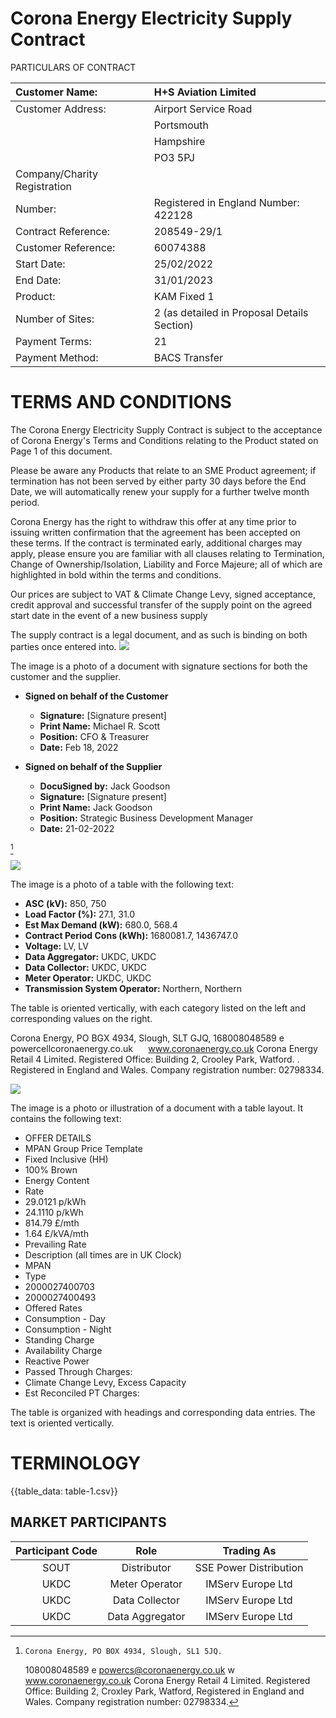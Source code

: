 # Corona Energy Electricity Supply Contract 

PARTICULARS OF CONTRACT

| Customer Name: | H+S Aviation Limited |
| :-- | :-- |
| Customer Address: | Airport Service Road |
|  | Portsmouth |
|  | Hampshire |
|  | PO3 5PJ |
| Company/Charity Registration |  |
| Number: | Registered in England Number: 422128 |
| Contract Reference: | 208549-29/1 |
| Customer Reference: | 60074388 |
| Start Date: | $25 / 02 / 2022$ |
| End Date: | $31 / 01 / 2023$ |
| Product: | KAM Fixed 1 |
| Number of Sites: | 2 (as detailed in Proposal Details Section) |
| Payment Terms: | 21 |
| Payment Method: | BACS Transfer |

# TERMS AND CONDITIONS 

The Corona Energy Electricity Supply Contract is subject to the acceptance of Corona Energy's Terms and Conditions relating to the Product stated on Page 1 of this document.

Please be aware any Products that relate to an SME Product agreement; if termination has not been served by either party 30 days before the End Date, we will automatically renew your supply for a further twelve month period.

Corona Energy has the right to withdraw this offer at any time prior to issuing written confirmation that the agreement has been accepted on these terms. If the contract is terminated early, additional charges may apply, please ensure you are familiar with all clauses relating to Termination, Change of Ownership/Isolation, Liability and Force Majeure; all of which are highlighted in bold within the terms and conditions.

Our prices are subject to VAT \& Climate Change Levy, signed acceptance, credit approval and successful transfer of the supply point on the agreed start date in the event of a new business supply

The supply contract is a legal document, and as such is binding on both parties once entered into.
![](images/img-0.jpeg)

The image is a photo of a document with signature sections for both the customer and the supplier.

- **Signed on behalf of the Customer**
  - **Signature:** [Signature present]
  - **Print Name:** Michael R. Scott
  - **Position:** CFO & Treasurer
  - **Date:** Feb 18, 2022

- **Signed on behalf of the Supplier**
  - **DocuSigned by:** Jack Goodson
  - **Signature:** [Signature present]
  - **Print Name:** Jack Goodson
  - **Position:** Strategic Business Development Manager
  - **Date:** 21-02-2022

[^0]
[^0]:    Corona Energy, PO BOX 4934, Slough, SL1 5JQ.
    108008048589 e powercs@coronaenergy.co.uk w www.coronaenergy.co.uk
    Corona Energy Retail 4 Limited. Registered Office: Building 2, Croxley Park, Watford, Registered in England and Wales. Company registration number: 02798334.

![](images/img-1.jpeg)

The image is a photo of a table with the following text:

- **ASC (kV):** 850, 750
- **Load Factor (%):** 27.1, 31.0
- **Est Max Demand (kW):** 680.0, 568.4
- **Contract Period Cons (kWh):** 1680081.7, 1436747.0
- **Voltage:** LV, LV
- **Data Aggregator:** UKDC, UKDC
- **Data Collector:** UKDC, UKDC
- **Meter Operator:** UKDC, UKDC
- **Transmission System Operator:** Northern, Northern

The table is oriented vertically, with each category listed on the left and corresponding values on the right.

Corona Energy, PO BGX 4934, Slough, SLT GJQ,
168008048589 e powercellcoronaenergy.co.uk $\quad$ www.coronaenergy.co.uk Corona Energy Retail 4 Limited. Registered Office: Building 2, Crooley Park, Watford. . Registered in England and Wales. Company registration number: 02798334.

![](images/img-2.jpeg)

The image is a photo or illustration of a document with a table layout. It contains the following text:

- OFFER DETAILS
- MPAN Group Price Template
- Fixed Inclusive (HH)
- 100% Brown
- Energy Content
- Rate
- 29.0121 p/kWh
- 24.1110 p/kWh
- 814.79 £/mth
- 1.64 £/kVA/mth
- Prevailing Rate
- Description (all times are in UK Clock)
- MPAN
- Type
- 2000027400703
- 2000027400493
- Offered Rates
- Consumption - Day
- Consumption - Night
- Standing Charge
- Availability Charge
- Reactive Power
- Passed Through Charges:
- Climate Change Levy, Excess Capacity
- Est Reconciled PT Charges:

The table is organized with headings and corresponding data entries. The text is oriented vertically.

# TERMINOLOGY 

{{table_data: table-1.csv}}

## MARKET PARTICIPANTS

| Participant Code | Role | Trading As |
| :--: | :--: | :--: |
| SOUT | Distributor | SSE Power Distribution |
| UKDC | Meter Operator | IMServ Europe Ltd |
| UKDC | Data Collector | IMServ Europe Ltd |
| UKDC | Data Aggregator | IMServ Europe Ltd |

